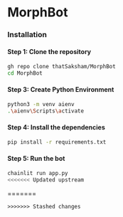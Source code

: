 # MorphBot

### Installation

#### Step 1: Clone the repository
```bash 
gh repo clone thatSaksham/MorphBot
cd MorphBot
```
#### Step 3: Create Python Environment
```bash 
python3 -m venv aienv
.\aienv\Scripts\activate
```
#### Step 4: Install the dependencies
```bash
pip install -r requirements.txt
```
#### Step 5: Run the bot
```bash
chainlit run app.py
<<<<<<< Updated upstream
```
=======
```
>>>>>>> Stashed changes
